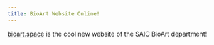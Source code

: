 ```yaml
---
title: BioArt Website Online!
---
```

[bioart.space](http://bioart.space) is the cool new website of the SAIC BioArt department!
